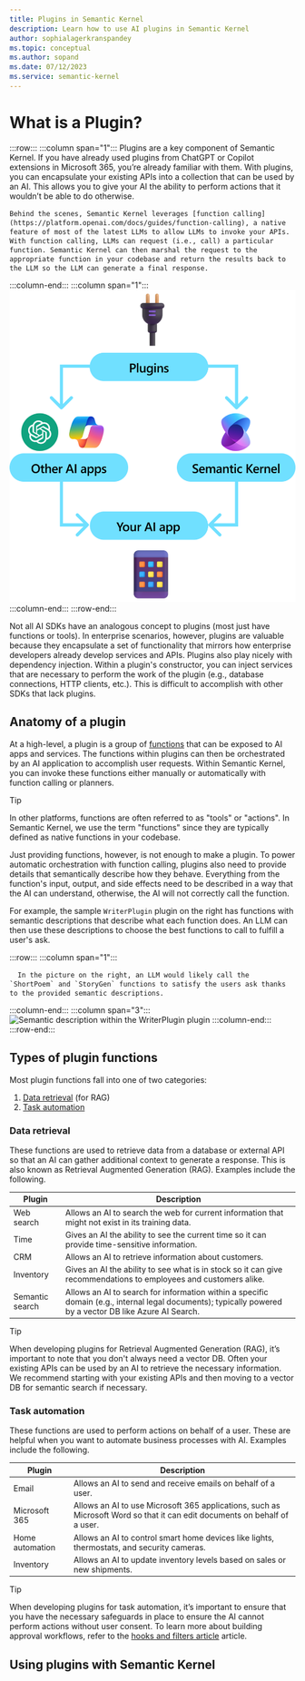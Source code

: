 ```yaml
---
title: Plugins in Semantic Kernel
description: Learn how to use AI plugins in Semantic Kernel
author: sophialagerkranspandey
ms.topic: conceptual
ms.author: sopand
ms.date: 07/12/2023
ms.service: semantic-kernel
---
```


# What is a Plugin?

:::row:::
   :::column span="1":::
    Plugins are a key component of Semantic Kernel. If you have already used plugins from ChatGPT or Copilot extensions in Microsoft 365, you’re already familiar with them. With plugins, you can encapsulate your existing APIs into a collection that can be used by an AI. This allows you to give your AI the ability to perform actions that it wouldn’t be able to do otherwise.

    Behind the scenes, Semantic Kernel leverages [function calling](https://platform.openai.com/docs/guides/function-calling), a native feature of most of the latest LLMs to allow LLMs to invoke your APIs. With function calling, LLMs can request (i.e., call) a particular function. Semantic Kernel can then marshal the request to the appropriate function in your codebase and return the results back to the LLM so the LLM can generate a final response.
   :::column-end:::
   :::column span="1":::
        ![Semantic Kernel Plugin](../media/Designed-for-modular-extensibility.png)
   :::column-end:::
:::row-end:::

Not all AI SDKs have an analogous concept to plugins (most just have functions or tools). In enterprise scenarios, however, plugins are valuable because they encapsulate a set of functionality that mirrors how enterprise developers already develop services and APIs. Plugins also play nicely with dependency injection. Within a plugin's constructor, you can inject services that are necessary to perform the work of the plugin (e.g., database connections, HTTP clients, etc.). This is difficult to accomplish with other SDKs that lack plugins.

## Anatomy of a plugin
At a high-level, a plugin is a group of [functions](#types-of-plugin-functions) that can be exposed to AI apps and services. The functions within plugins can then be orchestrated by an AI application to accomplish user requests. Within Semantic Kernel, you can invoke these functions either manually or automatically with function calling or planners.

> [!Tip]
> In other platforms, functions are often referred to as "tools" or "actions". In Semantic Kernel, we use the term "functions" since they are typically defined as native functions in your codebase.

Just providing functions, however, is not enough to make a plugin. To power automatic orchestration with function calling, plugins also need to provide details that semantically describe how they behave. Everything from the function's input, output, and side effects need to be described in a way that the AI can understand, otherwise, the AI will not correctly call the function.


For example, the sample `WriterPlugin` plugin on the right has functions with semantic descriptions that describe what each function does. An LLM can then use these descriptions to choose the best functions to call to fulfill a user's ask.

:::row:::
   :::column span="1":::
      
      In the picture on the right, an LLM would likely call the `ShortPoem` and `StoryGen` functions to satisfy the users ask thanks to the provided semantic descriptions.
   :::column-end:::
   :::column span="3":::
        ![Semantic description within the WriterPlugin plugin](../media/writer-plugin-example.png)
   :::column-end:::
:::row-end:::

## Types of plugin functions
Most plugin functions fall into one of two categories:
1. [Data retrieval](#data-retrieval) (for RAG)
2. [Task automation](#task-automation)

### Data retrieval

These functions are used to retrieve data from a database or external API so that an AI can gather additional context to generate a response. This is also known as Retrieval Augmented Generation (RAG). Examples include the following.

| Plugin | Description |
|--------|-------------|
| Web search | Allows an AI to search the web for current information that might not exist in its training data. |
| Time | Gives an AI the ability to see the current time so it can provide time-sensitive information. |
| CRM | Allows an AI to retrieve information about customers. |
| Inventory | Gives an AI the ability to see what is in stock so it can give recommendations to employees and customers alike. |
| Semantic search | Allows an AI to search for information within a specific domain (e.g., internal legal documents); typically powered by a vector DB like Azure AI Search. |

> [!Tip]
> When developing plugins for Retrieval Augmented Generation (RAG), it’s important to note that you don't always need a vector DB. Often your existing APIs can be used by an AI to retrieve the necessary information. We recommend starting with your existing APIs and then moving to a vector DB for semantic search if necessary.

### Task automation

These functions are used to perform actions on behalf of a user. These are helpful when you want to automate business processes with AI.
Examples include the following.

| Plugin | Description |
|--------|-------------|
| Email | Allows an AI to send and receive emails on behalf of a user. |
| Microsoft 365 | Allows an AI to use Microsoft 365 applications, such as Microsoft Word so that it can edit documents on behalf of a user. |
| Home automation | Allows an AI to control smart home devices like lights, thermostats, and security cameras. |
| Inventory | Allows an AI to update inventory levels based on sales or new shipments. |

> [!Tip]
> When developing plugins for task automation, it’s important to ensure that you have the necessary safeguards in place to ensure the AI cannot perform actions without user consent. To learn more about building approval workflows, refer to the [hooks and filters article](./hooks-and-filters.md) article.

## Using plugins with Semantic Kernel
